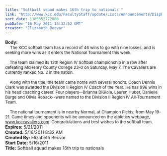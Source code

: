 ```yaml
---
title: "Softball squad makes 16th trip to nationals "
link: "http://www.kcc.edu/FacultyStaff/update/Lists/Announcements/DispForm.aspx?ID=305"
sort_date: 1305552772000
pubDate: "16 May 2011 13:32:52 GMT"
creator: "Elizabeth Becvar"
---
```


<div><b>Body:</b> <div class=ExternalClassF4985B41D4A648AE9C9BFAB7E03152AD><div>    <font size=2>The KCC softball team has a record of 46 wins to go with nine losses, and is seeking more wins as it enters the National Tournament this week. </font></div><font size=2>
<div><br>    The team claimed its 13th Region IV Softball championship in a row after defeating McHenry County College 23-0 on Saturday, May 7. The Cavaliers are currently ranked No. 2 in the nation.</div>
<div><br>    Along with the title, the team came home with several honors. Coach Dennis Clark was awarded the Division II Region IV Coach of the Year. He has 996 wins in his head coaching career. Four players--Brianna DiGioia, Lauren Huber, Danielle Burge and Olivia Roback--were named to the Division II Region IV All-Tournament Team.</div>
<div><br>    The national tournament is in nearby Normal, at Champion Fields, from May 19-21. Game times and opponents will be announced on the athletics webpage, </font><a href="http://www.kcccavaliers.com"><font size=2>www.kcccavaliers.com</font></a><font size=2>. Congratulations and best wishes to the softball team.<br></div></font></div></div>
<div><b>Expires:</b> 5/21/2011</div>
<div><b>Created:</b> 5/16/2011 8:32 AM</div>
<div><b>Created By:</b> Elizabeth Becvar</div>
<div><b>Start Date:</b> 5/16/2011</div>
<div><b>Title:</b> Softball squad makes 16th trip to nationals </div>
